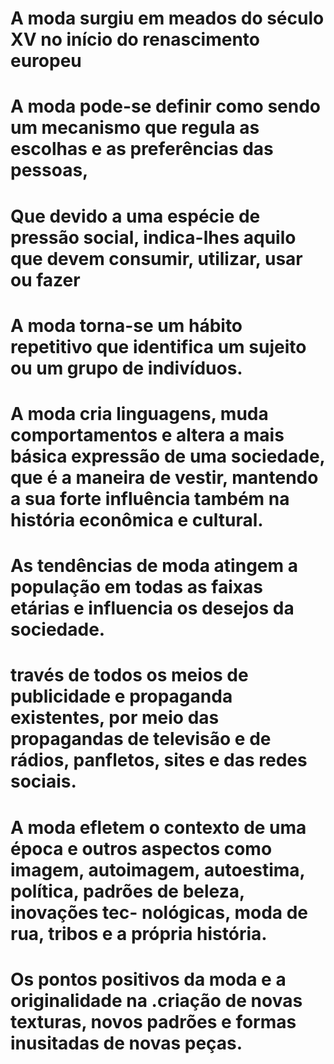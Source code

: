 # A moda surgiu em meados do século XV no início do renascimento europeu 
# A moda pode-se definir como sendo um mecanismo que regula as escolhas e as preferências das pessoas,
# Que devido a uma espécie de pressão social, indica-lhes aquilo que devem consumir, utilizar, usar ou fazer
# A moda torna-se um hábito repetitivo que identifica um sujeito ou um grupo de indivíduos.
# A moda cria linguagens, muda comportamentos e altera a mais básica expressão de uma sociedade, que é a maneira de vestir, mantendo a sua forte influência também na história econômica e cultural.
# As tendências de moda atingem a população em todas as faixas etárias e influencia os desejos da sociedade.
# través de todos os meios de publicidade e propaganda existentes, por meio das propagandas de televisão e de rádios, panfletos, sites e das redes sociais.
# A moda efletem o contexto de uma época e outros aspectos como imagem, autoimagem, autoestima, política, padrões de beleza, inovações tec- nológicas, moda de rua, tribos e a própria história.
# Os pontos positivos da moda e a originalidade na .criação de novas texturas, novos padrões e formas inusitadas de novas peças. 
